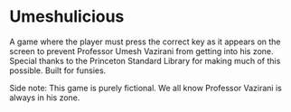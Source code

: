 # Umeshulicious
A game where the player must press the correct key as it appears on the screen to prevent Professor Umesh Vazirani from getting into his zone. Special thanks to the Princeton Standard Library for making much of this possible.
Built for funsies. 

Side note: This game is purely fictional. We all know Professor Vazirani is always in his zone. 

